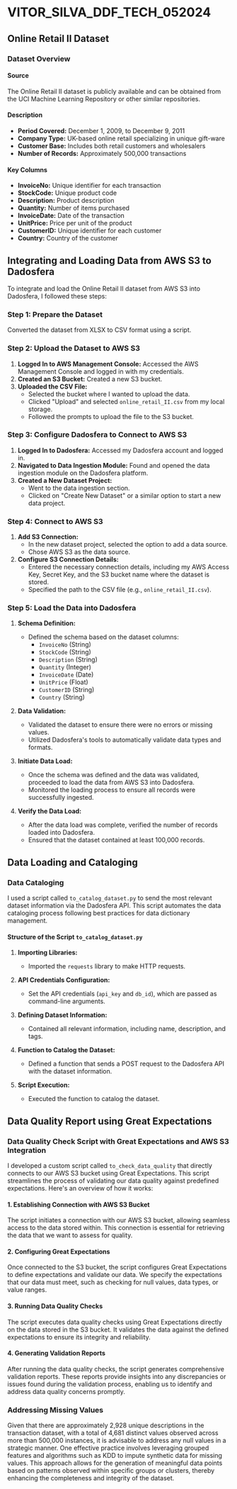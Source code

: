 # VITOR_SILVA_DDF_TECH_052024

## Online Retail II Dataset

### Dataset Overview

#### Source
The Online Retail II dataset is publicly available and can be obtained from the UCI Machine Learning Repository or other similar repositories.

#### Description
- **Period Covered:** December 1, 2009, to December 9, 2011
- **Company Type:** UK-based online retail specializing in unique gift-ware
- **Customer Base:** Includes both retail customers and wholesalers
- **Number of Records:** Approximately 500,000 transactions

#### Key Columns
- **InvoiceNo:** Unique identifier for each transaction
- **StockCode:** Unique product code
- **Description:** Product description
- **Quantity:** Number of items purchased
- **InvoiceDate:** Date of the transaction
- **UnitPrice:** Price per unit of the product
- **CustomerID:** Unique identifier for each customer
- **Country:** Country of the customer

## Integrating and Loading Data from AWS S3 to Dadosfera

To integrate and load the Online Retail II dataset from AWS S3 into Dadosfera, I followed these steps:

### Step 1: Prepare the Dataset

Converted the dataset from XLSX to CSV format using a script.

### Step 2: Upload the Dataset to AWS S3

1. **Logged In to AWS Management Console:** Accessed the AWS Management Console and logged in with my credentials.
2. **Created an S3 Bucket:** Created a new S3 bucket.
3. **Uploaded the CSV File:**
   - Selected the bucket where I wanted to upload the data.
   - Clicked "Upload" and selected `online_retail_II.csv` from my local storage.
   - Followed the prompts to upload the file to the S3 bucket.

### Step 3: Configure Dadosfera to Connect to AWS S3

1. **Logged In to Dadosfera:** Accessed my Dadosfera account and logged in.
2. **Navigated to Data Ingestion Module:** Found and opened the data ingestion module on the Dadosfera platform.
3. **Created a New Dataset Project:**
   - Went to the data ingestion section.
   - Clicked on "Create New Dataset" or a similar option to start a new data project.

### Step 4: Connect to AWS S3

1. **Add S3 Connection:**
   - In the new dataset project, selected the option to add a data source.
   - Chose AWS S3 as the data source.
2. **Configure S3 Connection Details:**
   - Entered the necessary connection details, including my AWS Access Key, Secret Key, and the S3 bucket name where the dataset is stored.
   - Specified the path to the CSV file (e.g., `online_retail_II.csv`).

### Step 5: Load the Data into Dadosfera

1. **Schema Definition:**
   - Defined the schema based on the dataset columns:
     - `InvoiceNo` (String)
     - `StockCode` (String)
     - `Description` (String)
     - `Quantity` (Integer)
     - `InvoiceDate` (Date)
     - `UnitPrice` (Float)
     - `CustomerID` (String)
     - `Country` (String)

2. **Data Validation:**
   - Validated the dataset to ensure there were no errors or missing values.
   - Utilized Dadosfera's tools to automatically validate data types and formats.

3. **Initiate Data Load:**
   - Once the schema was defined and the data was validated, proceeded to load the data from AWS S3 into Dadosfera.
   - Monitored the loading process to ensure all records were successfully ingested.

4. **Verify the Data Load:**
   - After the data load was complete, verified the number of records loaded into Dadosfera.
   - Ensured that the dataset contained at least 100,000 records.

## Data Loading and Cataloging

### Data Cataloging

I used a script called `to_catalog_dataset.py` to send the most relevant dataset information via the Dadosfera API. This script automates the data cataloging process following best practices for data dictionary management.

#### Structure of the Script `to_catalog_dataset.py`

1. **Importing Libraries:**
   - Imported the `requests` library to make HTTP requests.

2. **API Credentials Configuration:**
   - Set the API credentials (`api_key` and `db_id`), which are passed as command-line arguments.

3. **Defining Dataset Information:**
   - Contained all relevant information, including name, description, and tags.

4. **Function to Catalog the Dataset:**
   - Defined a function that sends a POST request to the Dadosfera API with the dataset information.

5. **Script Execution:**
   - Executed the function to catalog the dataset.

## Data Quality Report using Great Expectations

### Data Quality Check Script with Great Expectations and AWS S3 Integration

I developed a custom script called `to_check_data_quality` that directly connects to our AWS S3 bucket using Great Expectations. This script streamlines the process of validating our data quality against predefined expectations. Here's an overview of how it works:

#### 1. Establishing Connection with AWS S3 Bucket

The script initiates a connection with our AWS S3 bucket, allowing seamless access to the data stored within. This connection is essential for retrieving the data that we want to assess for quality.

#### 2. Configuring Great Expectations

Once connected to the S3 bucket, the script configures Great Expectations to define expectations and validate our data. We specify the expectations that our data must meet, such as checking for null values, data types, or value ranges.

#### 3. Running Data Quality Checks

The script executes data quality checks using Great Expectations directly on the data stored in the S3 bucket. It validates the data against the defined expectations to ensure its integrity and reliability.

#### 4. Generating Validation Reports

After running the data quality checks, the script generates comprehensive validation reports. These reports provide insights into any discrepancies or issues found during the validation process, enabling us to identify and address data quality concerns promptly.

### Addressing Missing Values

Given that there are approximately 2,928 unique descriptions in the transaction dataset, with a total of 4,681 distinct values observed across more than 500,000 instances, it is advisable to address any null values in a strategic manner. One effective practice involves leveraging grouped features and algorithms such as KDD to impute synthetic data for missing values. This approach allows for the generation of meaningful data points based on patterns observed within specific groups or clusters, thereby enhancing the completeness and integrity of the dataset.
